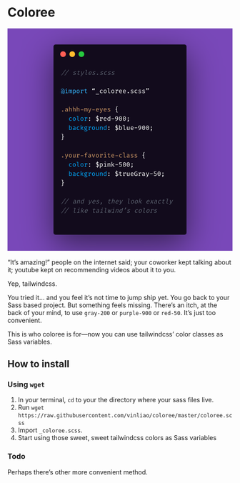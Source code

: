# Coloree
![coloree first image](https://raw.githubusercontent.com/vinliao/coloree/master/images/coloree.png)

“It’s amazing!” people on the internet said; your coworker kept talking about it; youtube kept on recommending videos about it to you.

Yep, tailwindcss.

You tried it... and you feel it’s not time to jump ship yet. You go back to your Sass based project. But something feels missing. There’s an itch, at the back of your mind, to use `gray-200` or `purple-900` or `red-50`. It’s just too convenient.

This is who coloree is for—now you can use tailwindcss’ color classes as Sass variables.

## How to install
### Using `wget`
1. In your terminal, `cd` to your the directory where your sass files live.
2. Run `wget https://raw.githubusercontent.com/vinliao/coloree/master/coloree.scss`
3. Import `_coloree.scss`.
4. Start using those sweet, sweet tailwindcss colors as Sass variables

### Todo
Perhaps there’s other more convenient method.
